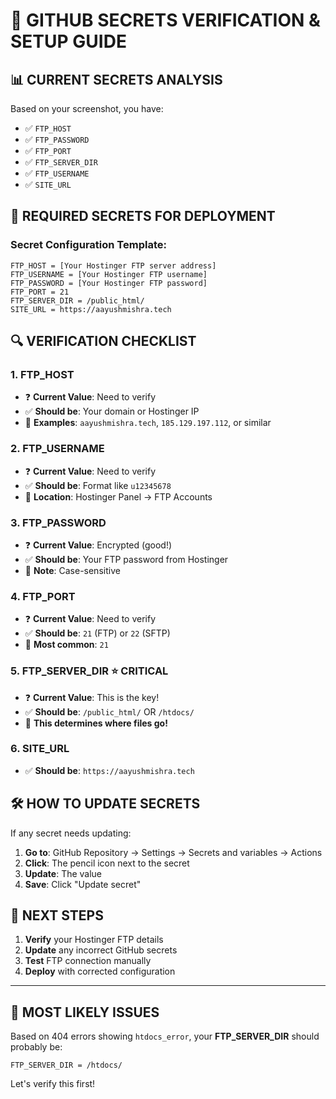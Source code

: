 # 🔐 GITHUB SECRETS VERIFICATION & SETUP GUIDE

## 📊 **CURRENT SECRETS ANALYSIS**

Based on your screenshot, you have:
- ✅ `FTP_HOST` 
- ✅ `FTP_PASSWORD`
- ✅ `FTP_PORT`
- ✅ `FTP_SERVER_DIR`
- ✅ `FTP_USERNAME`
- ✅ `SITE_URL`

## 🎯 **REQUIRED SECRETS FOR DEPLOYMENT**

### **Secret Configuration Template:**

```
FTP_HOST = [Your Hostinger FTP server address]
FTP_USERNAME = [Your Hostinger FTP username]  
FTP_PASSWORD = [Your Hostinger FTP password]
FTP_PORT = 21
FTP_SERVER_DIR = /public_html/
SITE_URL = https://aayushmishra.tech
```

## 🔍 **VERIFICATION CHECKLIST**

### **1. FTP_HOST**
- ❓ **Current Value**: Need to verify
- ✅ **Should be**: Your domain or Hostinger IP
- 🎯 **Examples**: `aayushmishra.tech`, `185.129.197.112`, or similar

### **2. FTP_USERNAME** 
- ❓ **Current Value**: Need to verify
- ✅ **Should be**: Format like `u12345678`
- 🎯 **Location**: Hostinger Panel → FTP Accounts

### **3. FTP_PASSWORD**
- ❓ **Current Value**: Encrypted (good!)
- ✅ **Should be**: Your FTP password from Hostinger
- 🎯 **Note**: Case-sensitive

### **4. FTP_PORT**
- ❓ **Current Value**: Need to verify
- ✅ **Should be**: `21` (FTP) or `22` (SFTP)
- 🎯 **Most common**: `21`

### **5. FTP_SERVER_DIR** ⭐ **CRITICAL**
- ❓ **Current Value**: This is the key!
- ✅ **Should be**: `/public_html/` OR `/htdocs/`
- 🎯 **This determines where files go!**

### **6. SITE_URL**
- ✅ **Should be**: `https://aayushmishra.tech`

## 🛠️ **HOW TO UPDATE SECRETS**

If any secret needs updating:

1. **Go to**: GitHub Repository → Settings → Secrets and variables → Actions
2. **Click**: The pencil icon next to the secret
3. **Update**: The value
4. **Save**: Click "Update secret"

## 🎯 **NEXT STEPS**

1. **Verify** your Hostinger FTP details
2. **Update** any incorrect GitHub secrets
3. **Test** FTP connection manually
4. **Deploy** with corrected configuration

---

## 🚨 **MOST LIKELY ISSUES**

Based on 404 errors showing `htdocs_error`, your **FTP_SERVER_DIR** should probably be:
```
FTP_SERVER_DIR = /htdocs/
```

Let's verify this first!
